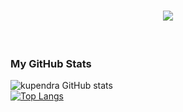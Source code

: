 <h1 align="center" style="color: gold;">
    <img src="https://readme-typing-svg.herokuapp.com/?font=Righteous&size=35&color=white&center=true&vCenter=true&width=800&height=70&duration=7000&lines=Hi+There!+👋:+welcome+to+the+world+of+coding;+I'm+Kupendra!;" />
</h1><br>

### My GitHub Stats

![kupendra GitHub stats](https://github-readme-stats.vercel.app/api?username=kupendrav&show_icons=true&theme=transparent)<br>
[![Top Langs](https://github-readme-stats.vercel.app/api/top-langs/?username=kupendrav&layout=donut&show_icons=true&theme=transparent)](https://github.com/anuraghazra/github-readme-stats)
